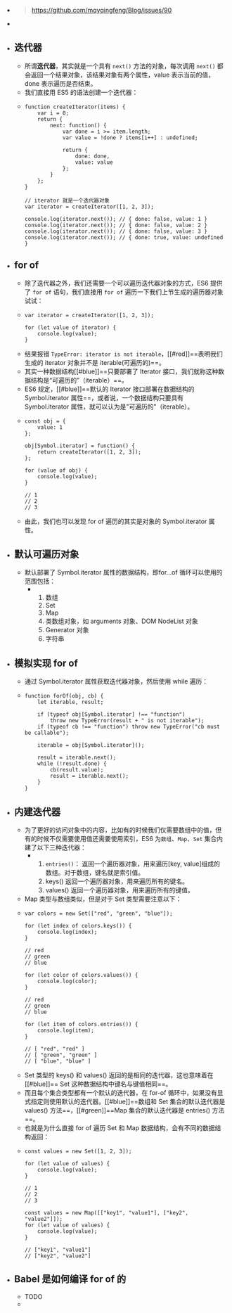 - >https://github.com/mqyqingfeng/Blog/issues/90
-
- ## 迭代器
	- 所谓**迭代器**，其实就是一个具有 `next()` 方法的对象，每次调用 `next()` 都会返回一个结果对象，该结果对象有两个属性，value 表示当前的值，done 表示遍历是否结束。
	- 我们直接用 ES5 的语法创建一个迭代器：
	- ```
	  function createIterator(items) {
	      var i = 0;
	      return {
	          next: function() {
	              var done = i >= item.length;
	              var value = !done ? items[i++] : undefined;
	  
	              return {
	                  done: done,
	                  value: value
	              };
	          }
	      };
	  }
	  
	  // iterator 就是一个迭代器对象
	  var iterator = createIterator([1, 2, 3]);
	  
	  console.log(iterator.next()); // { done: false, value: 1 }
	  console.log(iterator.next()); // { done: false, value: 2 }
	  console.log(iterator.next()); // { done: false, value: 3 }
	  console.log(iterator.next()); // { done: true, value: undefined }
	  ```
- ## for of
	- 除了迭代器之外，我们还需要一个可以遍历迭代器对象的方式，ES6 提供了 `for of` 语句，我们直接用 `for of` 遍历一下我们上节生成的遍历器对象试试：
	- ```
	  var iterator = createIterator([1, 2, 3]);
	  
	  for (let value of iterator) {
	      console.log(value);
	  }
	  ```
	- 结果报错 `TypeError: iterator is not iterable`，[[#red]]==表明我们生成的 iterator 对象并不是 iterable(可遍历的)==。
	- 其实一种数据结构[[#blue]]==只要部署了 Iterator 接口，我们就称这种数据结构是“可遍历的”（iterable）==。
	- ES6 规定，[[#blue]]==默认的 Iterator 接口部署在数据结构的 Symbol.iterator 属性==，或者说，一个数据结构只要具有 Symbol.iterator 属性，就可以认为是"可遍历的"（iterable）。
	- ```
	  const obj = {
	      value: 1
	  };
	  
	  obj[Symbol.iterator] = function() {
	      return createIterator([1, 2, 3]);
	  };
	  
	  for (value of obj) {
	      console.log(value);
	  }
	  
	  // 1
	  // 2
	  // 3
	  ```
	- 由此，我们也可以发现 for of 遍历的其实是对象的 Symbol.iterator 属性。
- ## 默认可遍历对象
	- 默认部署了 Symbol.iterator 属性的数据结构，即for...of 循环可以使用的范围包括：
		- 1. 数组
		  2. Set
		  3. Map
		  4. 类数组对象，如 arguments 对象、DOM NodeList 对象
		  5. Generator 对象
		  6. 字符串
- ## 模拟实现 for of
	- 通过 Symbol.iterator 属性获取迭代器对象，然后使用 while 遍历：
	- ```
	  function forOf(obj, cb) {
	      let iterable, result;
	  
	      if (typeof obj[Symbol.iterator] !== "function")
	          throw new TypeError(result + " is not iterable");
	      if (typeof cb !== "function") throw new TypeError("cb must be callable");
	  
	      iterable = obj[Symbol.iterator]();
	  
	      result = iterable.next();
	      while (!result.done) {
	          cb(result.value);
	          result = iterable.next();
	      }
	  }
	  ```
- ## 内建迭代器
	- 为了更好的访问对象中的内容，比如有的时候我们仅需要数组中的值，但有的时候不仅需要使用值还需要使用索引，ES6 为`数组`、`Map`、`Set` 集合内建了以下三种迭代器：
		- 1. `entries()`： 返回一个遍历器对象，用来遍历[key, value]组成的数组。对于数组，键名就是索引值。
		  2. keys() 返回一个遍历器对象，用来遍历所有的键名。
		  3. values() 返回一个遍历器对象，用来遍历所有的键值。
	- Map 类型与数组类似，但是对于 Set 类型需要注意以下：
	- ```
	  var colors = new Set(["red", "green", "blue"]);
	  
	  for (let index of colors.keys()) {
	      console.log(index);
	  }
	  
	  // red
	  // green
	  // blue
	  
	  for (let color of colors.values()) {
	      console.log(color);
	  }
	  
	  // red
	  // green
	  // blue
	  
	  for (let item of colors.entries()) {
	      console.log(item);
	  }
	  
	  // [ "red", "red" ]
	  // [ "green", "green" ]
	  // [ "blue", "blue" ]
	  ```
	- Set 类型的 keys() 和 values() 返回的是相同的迭代器，这也意味着在[[#blue]]== Set 这种数据结构中键名与键值相同==。
	- 而且每个集合类型都有一个默认的迭代器，在 for-of 循环中，如果没有显式指定则使用默认的迭代器。[[#blue]]==数组和 Set 集合的默认迭代器是 values() 方法==，[[#green]]==Map 集合的默认迭代器是 entries() 方法==。
	- 也就是为什么直接 for of 遍历 Set 和 Map 数据结构，会有不同的数据结构返回：
	- ```
	  const values = new Set([1, 2, 3]);
	  
	  for (let value of values) {
	      console.log(value);
	  }
	  
	  // 1
	  // 2
	  // 3
	  
	  const values = new Map([["key1", "value1"], ["key2", "value2"]]);
	  for (let value of values) {
	      console.log(value);
	  }
	  
	  // ["key1", "value1"]
	  // ["key2", "value2"]
	  ```
- ## Babel 是如何编译 for of 的
	- TODO
	-